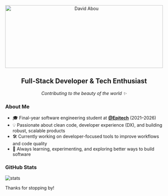 <div align="center">
  <img src="https://pbs.twimg.com/profile_banners/1895079252254474240/1754553050/1500x500" alt="David Abou" width="100%" height="200">

  ## Full-Stack Developer & Tech Enthusiast

  *Contributing to the beauty of the world ✨*
</div>

### About Me

- 🎓 Final-year software engineering student at [**@Epitech**](https://github.com/Epitech) (2021–2026)
- 💡 Passionate about clean code, developer experience (DX), and building robust, scalable products
- 🛠️ Currently working on developer-focused tools to improve workflows and code quality
- 🌱 Always learning, experimenting, and exploring better ways to build software

### GitHub Stats

![stats](https://github-readme-stats.vercel.app/api?username=davidabou&show_icons=true&theme=midnight-purple&hide_border=true&hide_title=true&count_private=true&bg_color=000000)

Thanks for stopping by!
